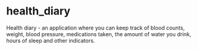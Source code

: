 # health_diary

Health diary - an application where you can keep track of blood counts, weight, blood pressure, medications taken, the amount of water you drink, hours of sleep and other indicators.